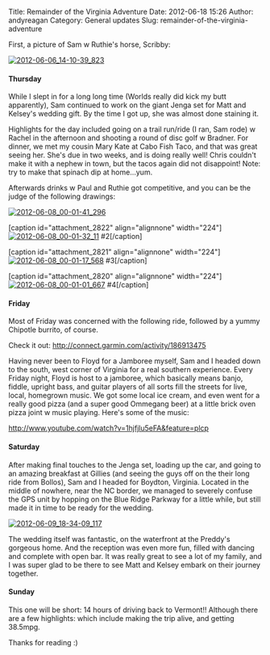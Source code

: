 Title: Remainder of the Virginia Adventure
Date: 2012-06-18 15:26
Author: andyreagan
Category: General updates
Slug: remainder-of-the-virginia-adventure

First, a picture of Sam w Ruthie's horse, Scribby:

[![](http://andyreagan.files.wordpress.com/2012/06/2012-06-06_14-10-39_823.jpg?w=300 "2012-06-06_14-10-39_823")](http://andyreagan.files.wordpress.com/2012/06/2012-06-06_14-10-39_823.jpg)

#### Thursday

While I slept in for a long long time (Worlds really did kick my butt
apparently), Sam continued to work on the giant Jenga set for Matt and
Kelsey's wedding gift. By the time I got up, she was almost done
staining it.

Highlights for the day included going on a trail run/ride (I ran, Sam
rode) w Rachel in the afternoon and shooting a round of disc golf w
Bradner. For dinner, we met my cousin Mary Kate at Cabo Fish Taco, and
that was great seeing her. She's due in two weeks, and is doing really
well! Chris couldn't make it with a nephew in town, but the tacos again
did not disappoint! Note: try to make that spinach dip at home...yum.

Afterwards drinks w Paul and Ruthie got competitive, and you can be the
judge of the following drawings:

[![](http://andyreagan.files.wordpress.com/2012/06/2012-06-08_00-01-41_296-e1340051117994.jpg?w=224 "2012-06-08_00-01-41_296")](http://andyreagan.files.wordpress.com/2012/06/2012-06-08_00-01-41_296.jpg)

[caption id="attachment\_2822" align="alignnone"
width="224"][![](http://andyreagan.files.wordpress.com/2012/06/2012-06-08_00-01-32_11.jpg?w=224 "2012-06-08_00-01-32_11")](http://andyreagan.files.wordpress.com/2012/06/2012-06-08_00-01-32_11.jpg)
\#2[/caption]

[caption id="attachment\_2821" align="alignnone"
width="224"][![](http://andyreagan.files.wordpress.com/2012/06/2012-06-08_00-01-17_568-e1340051380601.jpg?w=224 "2012-06-08_00-01-17_568")](http://andyreagan.files.wordpress.com/2012/06/2012-06-08_00-01-17_568-e1340051380601.jpg)
\#3[/caption]

[caption id="attachment\_2820" align="alignnone"
width="224"][![](http://andyreagan.files.wordpress.com/2012/06/2012-06-08_00-01-01_667-e1340051182438.jpg?w=224 "2012-06-08_00-01-01_667")](http://andyreagan.files.wordpress.com/2012/06/2012-06-08_00-01-01_667.jpg)
\#4[/caption]

#### Friday

Most of Friday was concerned with the following ride, followed by a
yummy Chipotle burrito, of course.

Check it out: <http://connect.garmin.com/activity/186913475>

Having never been to Floyd for a Jamboree myself, Sam and I headed down
to the south, west corner of Virginia for a real southern experience.
Every Friday night, Floyd is host to a jamboree, which basically means
banjo, fiddle, upright bass, and guitar players of all sorts fill the
streets for live, local, homegrown music. We got some local ice cream,
and even went for a really good pizza (and a super good Ommegang beer)
at a little brick oven pizza joint w music playing. Here's some of the
music:

http://www.youtube.com/watch?v=1hjfjlu5eFA&feature=plcp

#### Saturday

After making final touches to the Jenga set, loading up the car, and
going to an amazing breakfast at Gillies (and seeing the guys off on the
their long ride from Bollos), Sam and I headed for Boydton, Virginia.
Located in the middle of nowhere, near the NC border, we managed to
severely confuse the GPS unit by hopping on the Blue Ridge Parkway for a
little while, but still made it in time to be ready for the wedding.

[![](http://andyreagan.files.wordpress.com/2012/06/2012-06-09_18-34-09_117.jpg?w=224 "2012-06-09_18-34-09_117")](http://andyreagan.files.wordpress.com/2012/06/2012-06-09_18-34-09_117.jpg)

The wedding itself was fantastic, on the waterfront at the Preddy's
gorgeous home. And the reception was even more fun, filled with dancing
and complete with open bar. It was really great to see a lot of my
family, and I was super glad to be there to see Matt and Kelsey embark
on their journey together.

#### Sunday

This one will be short: 14 hours of driving back to Vermont!! Although
there are a few highlights: which include making the trip alive, and
getting 38.5mpg.

Thanks for reading :)
